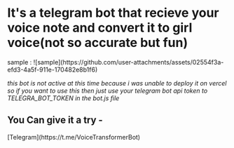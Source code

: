 <h1>It's a telegram bot that recieve your voice note and convert it to girl voice(not so accurate but fun)</h1>
sample :
![sample](https://github.com/user-attachments/assets/02554f3a-efd3-4a5f-911e-170482e8b1f6)

*this bot is not active at this time because i was unable to deploy it on vercel so if you want to use this then just use your telegram bot api token to TELEGRA_BOT_TOKEN in the bot.js file*
<h2>You Can give it a try - </h2> [Telegram](https://t.me/VoiceTransformerBot)
